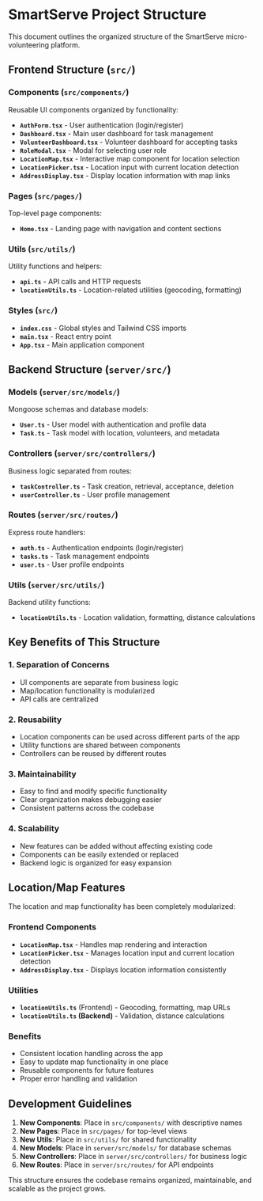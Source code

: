 # SmartServe Project Structure

This document outlines the organized structure of the SmartServe micro-volunteering platform.

## Frontend Structure (`src/`)

### Components (`src/components/`)
Reusable UI components organized by functionality:

- **`AuthForm.tsx`** - User authentication (login/register)
- **`Dashboard.tsx`** - Main user dashboard for task management
- **`VolunteerDashboard.tsx`** - Volunteer dashboard for accepting tasks
- **`RoleModal.tsx`** - Modal for selecting user role
- **`LocationMap.tsx`** - Interactive map component for location selection
- **`LocationPicker.tsx`** - Location input with current location detection
- **`AddressDisplay.tsx`** - Display location information with map links

### Pages (`src/pages/`)
Top-level page components:

- **`Home.tsx`** - Landing page with navigation and content sections

### Utils (`src/utils/`)
Utility functions and helpers:

- **`api.ts`** - API calls and HTTP requests
- **`locationUtils.ts`** - Location-related utilities (geocoding, formatting)

### Styles (`src/`)
- **`index.css`** - Global styles and Tailwind CSS imports
- **`main.tsx`** - React entry point
- **`App.tsx`** - Main application component

## Backend Structure (`server/src/`)

### Models (`server/src/models/`)
Mongoose schemas and database models:

- **`User.ts`** - User model with authentication and profile data
- **`Task.ts`** - Task model with location, volunteers, and metadata

### Controllers (`server/src/controllers/`)
Business logic separated from routes:

- **`taskController.ts`** - Task creation, retrieval, acceptance, deletion
- **`userController.ts`** - User profile management

### Routes (`server/src/routes/`)
Express route handlers:

- **`auth.ts`** - Authentication endpoints (login/register)
- **`tasks.ts`** - Task management endpoints
- **`user.ts`** - User profile endpoints

### Utils (`server/src/utils/`)
Backend utility functions:

- **`locationUtils.ts`** - Location validation, formatting, distance calculations

## Key Benefits of This Structure

### 1. **Separation of Concerns**
- UI components are separate from business logic
- Map/location functionality is modularized
- API calls are centralized

### 2. **Reusability**
- Location components can be used across different parts of the app
- Utility functions are shared between components
- Controllers can be reused by different routes

### 3. **Maintainability**
- Easy to find and modify specific functionality
- Clear organization makes debugging easier
- Consistent patterns across the codebase

### 4. **Scalability**
- New features can be added without affecting existing code
- Components can be easily extended or replaced
- Backend logic is organized for easy expansion

## Location/Map Features

The location and map functionality has been completely modularized:

### Frontend Components
- **`LocationMap.tsx`** - Handles map rendering and interaction
- **`LocationPicker.tsx`** - Manages location input and current location detection
- **`AddressDisplay.tsx`** - Displays location information consistently

### Utilities
- **`locationUtils.ts`** (Frontend) - Geocoding, formatting, map URLs
- **`locationUtils.ts` (Backend)** - Validation, distance calculations

### Benefits
- Consistent location handling across the app
- Easy to update map functionality in one place
- Reusable components for future features
- Proper error handling and validation

## Development Guidelines

1. **New Components**: Place in `src/components/` with descriptive names
2. **New Pages**: Place in `src/pages/` for top-level views
3. **New Utils**: Place in `src/utils/` for shared functionality
4. **New Models**: Place in `server/src/models/` for database schemas
5. **New Controllers**: Place in `server/src/controllers/` for business logic
6. **New Routes**: Place in `server/src/routes/` for API endpoints

This structure ensures the codebase remains organized, maintainable, and scalable as the project grows. 